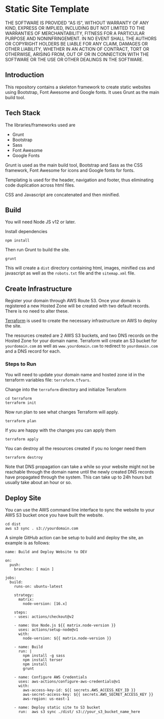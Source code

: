 # Static Site Template

THE SOFTWARE IS PROVIDED "AS IS", WITHOUT WARRANTY OF ANY KIND, EXPRESS OR
IMPLIED, INCLUDING BUT NOT LIMITED TO THE WARRANTIES OF MERCHANTABILITY,
FITNESS FOR A PARTICULAR PURPOSE AND NONINFRINGEMENT. IN NO EVENT SHALL THE
AUTHORS OR COPYRIGHT HOLDERS BE LIABLE FOR ANY CLAIM, DAMAGES OR OTHER
LIABILITY, WHETHER IN AN ACTION OF CONTRACT, TORT OR OTHERWISE, ARISING FROM,
OUT OF OR IN CONNECTION WITH THE SOFTWARE OR THE USE OR OTHER DEALINGS IN THE
SOFTWARE.

## Introduction
This repository contains a skeleton framework to create static websites using Bootstrap, Font Awesome and Google fonts. It uses Grunt as the main build tool.

## Tech Stack
The libraries/frameworks used are
- Grunt
- Bootstrap
- Sass
- Font Awesome
- Google Fonts

Grunt is used as the main build tool, Bootstrap and Sass as the CSS framework, Font Awesome for icons and Google fonts for fonts.

Templating is used for the header, navigation and footer, thus eliminating code duplication across html files.

CSS and Javascript are concatenated and then minified.

## Build

You will need Node JS v12 or later.

Install dependencies
```
npm install
```

Then run Grunt to build the site.
```
grunt
```

This will create a `dist` directory containing html, images, minified css and javascript as well as the `robots.txt` file and the `sitemap.xml` file.

## Create Infrastructure

Register your domain through AWS Route 53. Once your domain is registered a new Hosted Zone will be created with two default records. There is no need to alter these.

[Terraform](https://www.terraform.io) is used to create the necessary infrastructure on AWS to deploy the site.

The resources created are 2 AWS S3 buckets, and two DNS records on the Hosted Zone for your domain name. Terraform will create an S3 bucket for `yourdomain.com` as well as `www.yourdomain.com` to redirect to `yourdomain.com` and a DNS record for each.

### Steps to Run

You will need to update your domain name and hosted zone id in the terraform variables file: `terraform.tfvars`.

Change into the `terraform` directory and initialize Terraform
```
cd terraform
terraform init
```

Now run plan to see what changes Terraform will apply.
```
terraform plan
```

If you are happy with the changes you can apply them
```
terraform apply
```

You can destroy all the resources created if you no longer need them
```
terraform destroy
```

Note that DNS propagation can take a while so your website might not be reachable through the domain name until the newly created DNS records have propagated through the system. This can take up to 24h hours but usually take about an hour or so.

## Deploy Site
You can use the AWS command line interface to sync the website to your AWS S3 bucket once you have built the website.
```
cd dist
aws s3 sync . s3://yourdomain.com
```

A simple GitHub action can be setup to build and deploy the site, an example is as follows:

```
name: Build and Deploy Website to DEV

on:
  push:
    branches: [ main ]

jobs:
  build:
    runs-on: ubuntu-latest

    strategy:
      matrix:
        node-version: [16.x]
    
    steps:
    - uses: actions/checkout@v2

    - name: Use Node.js ${{ matrix.node-version }}
      uses: actions/setup-node@v1
      with:
        node-version: ${{ matrix.node-version }}     

    - name: Build
      run: |
        npm install -g sass
        npm install terser
        npm install
        grunt
    
    - name: Configure AWS Credentials
      uses: aws-actions/configure-aws-credentials@v1
      with:
        aws-access-key-id: ${{ secrets.AWS_ACCESS_KEY_ID }}
        aws-secret-access-key: ${{ secrets.AWS_SECRET_ACCESS_KEY }}
        aws-region: us-east-1

    - name: Deploy static site to S3 bucket
      run:  aws s3 sync ./dist/ s3://your_s3_bucket_name_here
```